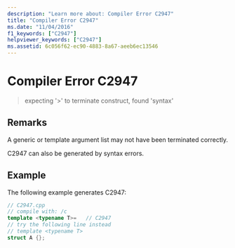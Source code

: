 ```yaml
---
description: "Learn more about: Compiler Error C2947"
title: "Compiler Error C2947"
ms.date: "11/04/2016"
f1_keywords: ["C2947"]
helpviewer_keywords: ["C2947"]
ms.assetid: 6c056f62-ec90-4883-8a67-aeeb6ec13546
---
```

# Compiler Error C2947

> expecting '>' to terminate construct, found 'syntax'

## Remarks

A generic or template argument list may not have been terminated correctly.

C2947 can also be generated by syntax errors.

## Example

The following example generates C2947:

```cpp
// C2947.cpp
// compile with: /c
template <typename T>=   // C2947
// try the following line instead
// template <typename T>
struct A {};
```
